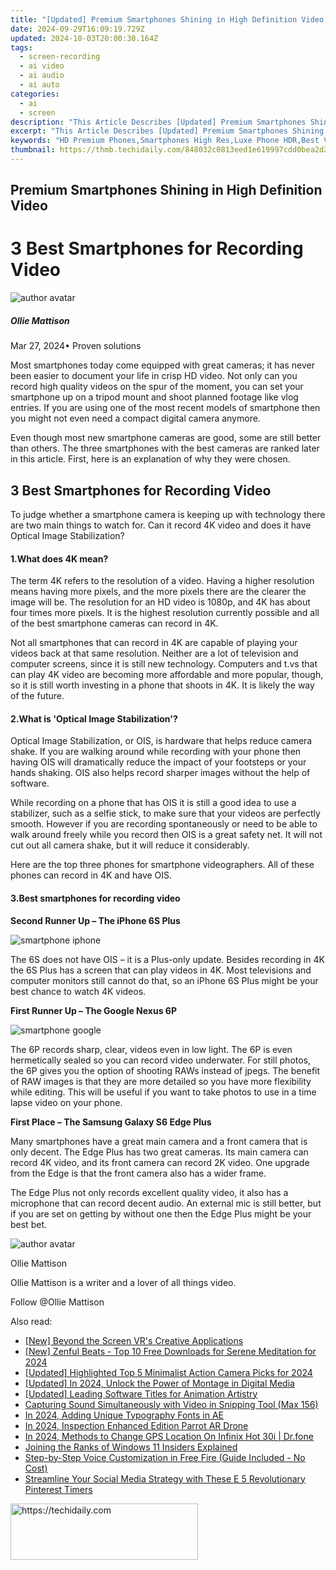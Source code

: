 ```yaml
---
title: "[Updated] Premium Smartphones Shining in High Definition Video for 2024"
date: 2024-09-29T16:09:19.729Z
updated: 2024-10-03T20:00:30.164Z
tags: 
  - screen-recording
  - ai video
  - ai audio
  - ai auto
categories: 
  - ai
  - screen
description: "This Article Describes [Updated] Premium Smartphones Shining in High Definition Video for 2024"
excerpt: "This Article Describes [Updated] Premium Smartphones Shining in High Definition Video for 2024"
keywords: "HD Premium Phones,Smartphones High Res,Luxe Phone HDR,Best Video Mobile,Smartphone High Def,Elite Phones UHD,Superior Camera Cams"
thumbnail: https://thmb.techidaily.com/848032c0813eed1e619997cdd0bea2d2fe7603582b1ae72dd2c30508b513eea6.png
---
```


## Premium Smartphones Shining in High Definition Video

# 3 Best Smartphones for Recording Video

![author avatar](https://images.wondershare.com/filmora/article-images/ollie-mattison.jpg)

##### Ollie Mattison

 Mar 27, 2024• Proven solutions

Most smartphones today come equipped with great cameras; it has never been easier to document your life in crisp HD video. Not only can you record high quality videos on the spur of the moment, you can set your smartphone up on a tripod mount and shoot planned footage like vlog entries. If you are using one of the most recent models of smartphone then you might not even need a compact digital camera anymore.

Even though most new smartphone cameras are good, some are still better than others. The three smartphones with the best cameras are ranked later in this article. First, here is an explanation of why they were chosen.

## 3 Best Smartphones for Recording Video

To judge whether a smartphone camera is keeping up with technology there are two main things to watch for. Can it record 4K video and does it have Optical Image Stabilization?

#### 1.What does 4K mean?

The term 4K refers to the resolution of a video. Having a higher resolution means having more pixels, and the more pixels there are the clearer the image will be. The resolution for an HD video is 1080p, and 4K has about four times more pixels. It is the highest resolution currently possible and all of the best smartphone cameras can record in 4K.

Not all smartphones that can record in 4K are capable of playing your videos back at that same resolution. Neither are a lot of television and computer screens, since it is still new technology. Computers and t.vs that can play 4K video are becoming more affordable and more popular, though, so it is still worth investing in a phone that shoots in 4K. It is likely the way of the future.

#### 2.What is 'Optical Image Stabilization'?

Optical Image Stabilization, or OIS, is hardware that helps reduce camera shake. If you are walking around while recording with your phone then having OIS will dramatically reduce the impact of your footsteps or your hands shaking. OIS also helps record sharper images without the help of software.

While recording on a phone that has OIS it is still a good idea to use a stabilizer, such as a selfie stick, to make sure that your videos are perfectly smooth. However if you are recording spontaneously or need to be able to walk around freely while you record then OIS is a great safety net. It will not cut out all camera shake, but it will reduce it considerably.

Here are the top three phones for smartphone videographers. All of these phones can record in 4K and have OIS.

#### 3.Best smartphones for recording video

**Second Runner Up – The iPhone 6S Plus**

![smartphone iphone](https://images.wondershare.com/filmora/article-images/smartphone-iphone.jpg)

The 6S does not have OIS – it is a Plus-only update. Besides recording in 4K the 6S Plus has a screen that can play videos in 4K. Most televisions and computer monitors still cannot do that, so an iPhone 6S Plus might be your best chance to watch 4K videos.

**First Runner Up – The Google Nexus 6P**

![smartphone google](https://images.wondershare.com/filmora/article-images/smartphone-google.jpg)

The 6P records sharp, clear, videos even in low light. The 6P is even hermetically sealed so you can record video underwater. For still photos, the 6P gives you the option of shooting RAWs instead of jpegs. The benefit of RAW images is that they are more detailed so you have more flexibility while editing. This will be useful if you want to take photos to use in a time lapse video on your phone.

**First Place – The Samsung Galaxy S6 Edge Plus**

Many smartphones have a great main camera and a front camera that is only decent. The Edge Plus has two great cameras. Its main camera can record 4K video, and its front camera can record 2K video. One upgrade from the Edge is that the front camera also has a wider frame.

The Edge Plus not only records excellent quality video, it also has a microphone that can record decent audio. An external mic is still better, but if you are set on getting by without one then the Edge Plus might be your best bet.

![author avatar](https://images.wondershare.com/filmora/article-images/ollie-mattison.jpg)

Ollie Mattison

Ollie Mattison is a writer and a lover of all things video.

Follow @Ollie Mattison


<ins class="adsbygoogle"
     style="display:block"
     data-ad-format="autorelaxed"
     data-ad-client="ca-pub-7571918770474297"
     data-ad-slot="1223367746"></ins>



<ins class="adsbygoogle"
     style="display:block"
     data-ad-client="ca-pub-7571918770474297"
     data-ad-slot="8358498916"
     data-ad-format="auto"
     data-full-width-responsive="true"></ins>


<span class="atpl-alsoreadstyle">Also read:</span>
<div><ul>
<li><a href="https://article-helps.techidaily.com/new-beyond-the-screen-vrs-creative-applications/"><u>[New] Beyond the Screen VR's Creative Applications</u></a></li>
<li><a href="https://fox-links.techidaily.com/new-zenful-beats-top-10-free-downloads-for-serene-meditation-for-2024/"><u>[New] Zenful Beats - Top 10 Free Downloads for Serene Meditation for 2024</u></a></li>
<li><a href="https://fox-links.techidaily.com/updated-highlighted-top-5-minimalist-action-camera-picks-for-2024/"><u>[Updated] Highlighted Top 5 Minimalist Action Camera Picks for 2024</u></a></li>
<li><a href="https://fox-links.techidaily.com/updated-in-2024-unlock-the-power-of-montage-in-digital-media/"><u>[Updated] In 2024, Unlock the Power of Montage in Digital Media</u></a></li>
<li><a href="https://fox-links.techidaily.com/updated-leading-software-titles-for-animation-artistry/"><u>[Updated] Leading Software Titles for Animation Artistry</u></a></li>
<li><a href="https://win11.techidaily.com/capturing-sound-simultaneously-with-video-in-snipping-tool-max-156/"><u>Capturing Sound Simultaneously with Video in Snipping Tool (Max 156)</u></a></li>
<li><a href="https://extra-lessons.techidaily.com/in-2024-adding-unique-typography-fonts-in-ae/"><u>In 2024, Adding Unique Typography Fonts in AE</u></a></li>
<li><a href="https://extra-skills.techidaily.com/in-2024-inspection-enhanced-edition-parrot-ar-drone/"><u>In 2024, Inspection Enhanced Edition Parrot AR Drone</u></a></li>
<li><a href="https://phone-solutions.techidaily.com/in-2024-methods-to-change-gps-location-on-infinix-hot-30i-drfone-by-drfone-virtual-android/"><u>In 2024, Methods to Change GPS Location On Infinix Hot 30i | Dr.fone</u></a></li>
<li><a href="https://windows11.techidaily.com/joining-the-ranks-of-windows-11-insiders-explained/"><u>Joining the Ranks of Windows 11 Insiders Explained</u></a></li>
<li><a href="https://fox-links.techidaily.com/step-by-step-voice-customization-in-free-fire-guide-included-no-cost/"><u>Step-by-Step Voice Customization in Free Fire (Guide Included - No Cost)</u></a></li>
<li><a href="https://techno-recovery.techidaily.com/streamline-your-social-media-strategy-with-these-e-5-revolutionary-pinterest-timers/"><u>Streamline Your Social Media Strategy with These E 5 Revolutionary Pinterest Timers</u></a></li>
</ul></div>

<!-- affiliate ads begin -->
<a href="https://aligracehair.sjv.io/c/5597632/1925468/19272" target="_top" id="1925468">
  <img src="//a.impactradius-go.com/display-ad/19272-1925468" border="0" alt="https://techidaily.com" width="300" height="90"/>
</a>
<img height="0" width="0" src="https://aligracehair.sjv.io/i/5597632/1925468/19272" style="position:absolute;visibility:hidden;" border="0" />
<!-- affiliate ads end -->

